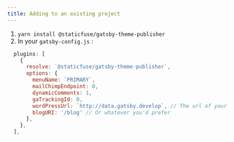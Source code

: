 ```yaml
---
title: Adding to an existing project
---
```


1. `yarn install @staticfuse/gatsby-theme-publisher`
2. In your `gatsby-config.js` :
```js
  plugins: [
    {
      resolve: `@staticfuse/gatsby-theme-publisher`,
      options: {
        menuName: `PRIMARY`,
        mailChimpEndpoint: 0,
        dynamicComments: 1,
        gaTrackingId: 0,
        wordPressUrl: `http://data.gatsby.develop`, // The url of your WordPress install
        blogURI: '/blog' // Or whatever you'd prefer
      },
    },
  ],
```
